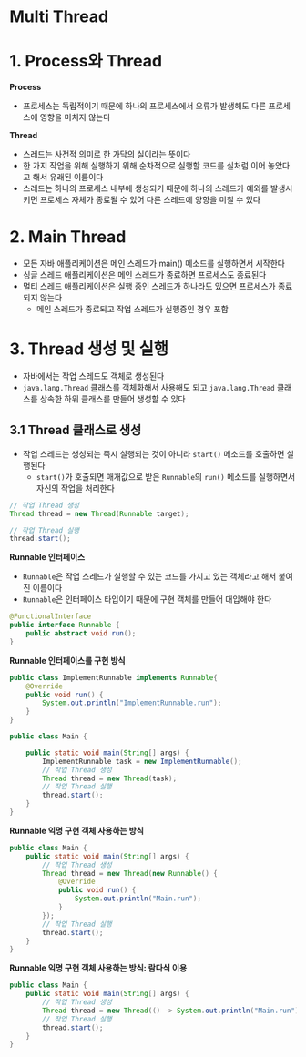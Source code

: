 # Multi Thread



# 1. Process와 Thread

**Process**

* 프로세스는 독립적이기 때문에 하나의 프로세스에서 오류가 발생해도 다른 프로세스에 영향을 미치지 않는다

**Thread**

* 스레드는 사전적 의미로 한 가닥의 실이라는 뜻이다
* 한 가지 작업을 위해 실행하기 위해 순차적으로 실행할 코드를 실처럼 이어 놓았다고 해서 유래된 이름이다
* 스레드는 하나의 프로세스 내부에 생성되기 때문에 하나의 스레드가 예외를 발생시키면 프로세스 자체가 종료될 수 있어 다른 스레드에 양향을 미칠 수 있다



# 2. Main Thread

* 모든 자바 애플리케이션은 메인 스레드가 main() 메소드를 실행하면서 시작한다
* 싱글 스레드 애플리케이션은 메인 스레드가 종료하면 프로세스도 종료된다
* 멀티 스레드 애플리케이션은 실행 중인 스레드가 하나라도 있으면 프로세스가 종료되지 않는다
  * 메인 스레드가 종료되고 작업 스레드가 실행중인 경우 포함



# 3. Thread 생성 및 실행

* 자바에서는 작업 스레드도 객체로 생성된다
* `java.lang.Thread` 클래스를 객체화해서 사용해도 되고 `java.lang.Thread` 클래스를 상속한 하위 클래스를 만들어 생성할 수 있다



## 3.1 Thread 클래스로 생성

* 작업 스레드는 생성되는 즉시 실행되는 것이 아니라 `start()` 메소드를 호출하면 실행된다
  * `start()`가 호출되면 매개값으로 받은 `Runnable`의 `run()` 메소드를 실행하면서 자신의 작업을 처리한다

```java
// 작업 Thread 생성
Thread thread = new Thread(Runnable target);

// 작업 Thread 실행
thread.start();
```



**Runnable 인터페이스**

* `Runnable`은 작업 스레드가 실행할 수 있는 코드를 가지고 있는 객체라고 해서 붙여진 이름이다
* `Runnable`은 인터페이스 타입이기 때문에 구현 객체를 만들어 대입해야 한다

```java
@FunctionalInterface
public interface Runnable {
    public abstract void run();
}
```



**Runnable 인터페이스를 구현 방식**

```java
public class ImplementRunnable implements Runnable{
    @Override
    public void run() {
        System.out.println("ImplementRunnable.run");
    }
}
```

```java
public class Main {

    public static void main(String[] args) {
        ImplementRunnable task = new ImplementRunnable();
      	// 작업 Thread 생성
        Thread thread = new Thread(task);
      	// 작업 Thread 실행
        thread.start();
    }
}
```

**Runnable 익명 구현 객체 사용하는 방식**

```java
public class Main {
    public static void main(String[] args) {
      	// 작업 Thread 생성
        Thread thread = new Thread(new Runnable() {
            @Override
            public void run() {
                System.out.println("Main.run");
            }
        });
      	// 작업 Thread 실행
        thread.start();
    }
}
```

**Runnable 익명 구현 객체 사용하는 방식: 람다식 이용**

```java
public class Main {
    public static void main(String[] args) {
      	// 작업 Thread 생성
        Thread thread = new Thread(() -> System.out.println("Main.run"));
      	// 작업 Thread 실행
        thread.start();
    }
}
```

